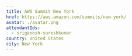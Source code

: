 ```yaml
---
title: AWS Summit New York
href: https://aws.amazon.com/summits/new-york/
avatar: ./avatar.png
attendantIds:
  - sriganesh-sureshkumar
country: United States
city: New York
---
```

